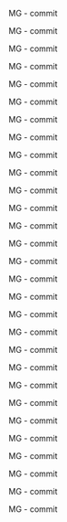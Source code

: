 MG - commit

MG - commit

MG - commit

MG - commit

MG - commit

MG - commit

MG - commit

MG - commit

MG - commit

MG - commit

MG - commit

MG - commit

MG - commit

MG - commit

MG - commit

MG - commit

MG - commit

MG - commit

MG - commit

MG - commit

MG - commit

MG - commit

MG - commit

MG - commit

MG - commit

MG - commit

MG - commit

MG - commit

MG - commit

